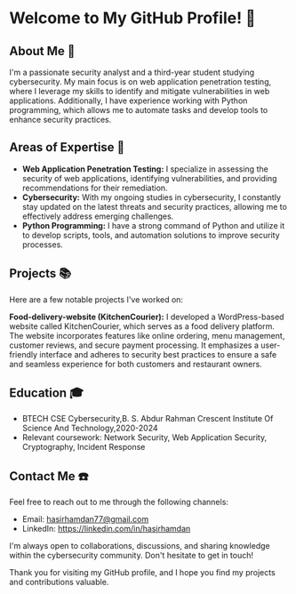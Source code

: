 # Welcome to My GitHub Profile! 👋 

## About Me 👀
I'm a passionate security analyst and a third-year student studying cybersecurity. My main focus is on web application penetration testing, where I leverage my skills to identify and mitigate vulnerabilities in web applications. Additionally, I have experience working with Python programming, which allows me to automate tasks and develop tools to enhance security practices.

## Areas of Expertise 🚀
- **Web Application Penetration Testing:** I specialize in assessing the security of web applications, identifying vulnerabilities, and providing recommendations for their remediation.
- **Cybersecurity:** With my ongoing studies in cybersecurity, I constantly stay updated on the latest threats and security practices, allowing me to effectively address emerging challenges.
- **Python Programming:** I have a strong command of Python and utilize it to develop scripts, tools, and automation solutions to improve security processes.

## Projects 📚
Here are a few notable projects I've worked on:

**Food-delivery-website (KitchenCourier):** I developed a WordPress-based website called KitchenCourier, which serves as a food delivery platform. The website incorporates features like online ordering, menu management, customer reviews, and secure payment processing. It emphasizes a user-friendly interface and adheres to security best practices to ensure a safe and seamless experience for both customers and restaurant owners.


## Education 🎓
- BTECH CSE Cybersecurity,B. S. Abdur Rahman Crescent Institute Of Science And Technology,2020-2024
- Relevant coursework: Network Security, Web Application Security, Cryptography, Incident Response

## Contact Me ☎️
Feel free to reach out to me through the following channels:
- Email: hasirhamdan77@gmail.com
- LinkedIn: https://linkedin.com/in/hasirhamdan

I'm always open to collaborations, discussions, and sharing knowledge within the cybersecurity community. Don't hesitate to get in touch!

Thank you for visiting my GitHub profile, and I hope you find my projects and contributions valuable.
